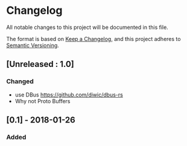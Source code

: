 # Changelog
All notable changes to this project will be documented in this file.

The format is based on [Keep a Changelog](https://keepachangelog.com/en/1.0.0/),
and this project adheres to [Semantic Versioning](https://semver.org/spec/v2.0.0.html).

## [Unreleased : 1.0]
### Changed
- use DBus https://github.com/diwic/dbus-rs
- Why not Proto Buffers

## [0.1] - 2018-01-26
### Added
